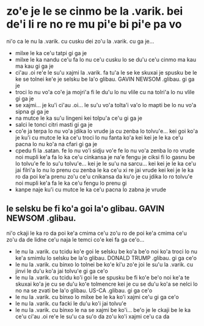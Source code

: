 zo'e je le se cinmo be la .varik. bei de'i li re no re mu pi'e bi pi'e pa vo
============================================================================

ni'o ca le nu la .varik. cu cusku dei zo'u la .varik. cu ga je...

* milxe le ka ce'u tatpi gi ga je
* milxe le ka nandu ce'u fa lo nu ce'u cusku lo se du'u ce'u cinmo ma kau ma kau gi ga je
* ci'au .oi re'e le su'u xajmi la .varik. fa tu'a le se ke skuxai je spusku be le ke se tolnei ke'e je selsku be la'o glibau. GAVIN NEWSOM .glibau. gi ga je
* troci lo nu vo'a co'e ja mojri'a fi le du'u lo nu vlile cu na tolri'a lo nu vlile gi ga je
* se xajmi... je ku'i ci'au .oi... le su'u vo'a tolta'i va'o lo mapti be lo nu vo'a sipna gi ga je
* na mutce le ka su'u lingeni kei tolpu'a ce'u gi ga je
* salci le tonci citri masti gi ga je
* co'e ja terpa lo nu vo'a jdika lo vrude ja cu zenba lo tolvu'e... kei goi ko'a je ku'i cu mutce le ka ce'u troci lo nu fanta ko'a kei kei je le ka ce'u pacna lo nu ko'a na cfari gi ga je
* cpedu fi la .satan. fe lo nu vo'i sidju vo'e fe lo nu vo'a zenba lo ro vrude noi mupli ke'a fa lo ka ce'u cinkansa je na'e fengu je ciksi fi lo gasnu be lo tolvu'e fe lo su'u tolvu'e... kei je le su'u na sarcu... kei kei je le ka ce'u jai filri'a lo nu lo prenu cu zenba le ka ce'u xi re jai vrude kei kei je le ka ro da poi ke'a prenu zo'u ce'u cnikansa da ku'o je cu jdika lo ro tolvu'e noi mupli ke'a fa le ka ce'u fengu lo prenu gi
* kanpe naje ku'i cu mutce le ka ce'u pacna lo zabna je vrude

## le selsku be fi ko'a goi la'o glibau. GAVIN NEWSOM .glibau.
ni'o ckaji le ka ro da poi ke'a cmima ce'u zo'u ro de poi ke'a cmima ce'u zo'u da de lidne ce'u naja le temci co'e kei fa ga ce'o...

* le nu la .varik. cu tcidu ko'e goi le selsku be ko'a be'o noi ko'a troci lo nu ke'a smimlu lo selsku be la'o glibau. DONALD TRUMP .glibau. gi ga ce'o
* le nu la .varik. cu binxo lo tolnei be ko'e ki'u zo'e joi le su'u la .varik. cu jinvi le du'u ko'a jai tolvu'e gi ga ce'o
* le nu la .varik. cu tcidu ko'i goi le se spusku be fi ko'e be'o noi ke'a te skuxai ko'a je cu se du'u ko'e tolmencre kei je cu se du'u ko'a se nelci lo no na se zvati be la'o glibau. US-CA .glibau. gi ga ce'o
* le nu la .varik. cu binxo lo milxe be le ka ko'i xajmi ce'u gi ga ce'o
* le nu la .varik. cu facki le du'u ko'i jai tolvu'e
* le nu la .varik. cu binxo le na se xajmi be ko'i... be'o je le ckaji be le ka ce'u ci'au .oi re'e le su'u ca su'o da zo'u ko'i xajmi ce'u ca da
